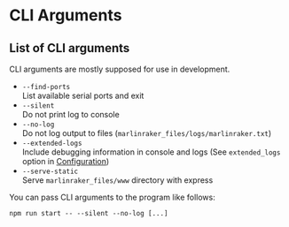 # CLI Arguments

## List of CLI arguments

CLI arguments are mostly supposed for use in development.

- `--find-ports`<br>
List available serial ports and exit
- `--silent`<br>
Do not print log to console
- `--no-log`<br>
Do not log output to files (`marlinraker_files/logs/marlinraker.txt`)
- `--extended-logs`<br>
Include debugging information in console and logs (See `extended_logs`
option in [Configuration](../configuration.md))
- `--serve-static`<br>
Serve `marlinraker_files/www` directory with express

You can pass CLI arguments to the program like follows:

`npm run start -- --silent --no-log [...]`